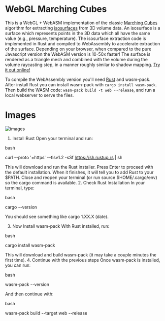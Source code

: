 # WebGL Marching Cubes

This is a WebGL + WebASM implementation of the classic [Marching Cubes](https://en.wikipedia.org/wiki/Marching_cubes)
algorithm for extracting [isosurfaces](https://en.wikipedia.org/wiki/Isosurface) from 3D volume data.
An isosurface is a surface which represents points in the 3D data which all have the same value
(e.g., pressure, temperature). The isosurface extraction code is implemented in Rust and compiled
to WebAssembly to accelerate extraction of the surface. Depending on your browser,
when compared to the pure Javascript version the WebASM version is 10-50x faster!
The surface is rendered as a triangle mesh and combined with the
volume during the volume raycasting step, in a manner roughly similar to shadow mapping.
[Try it out online!](https://www.willusher.io/webgl-marching-cubes/)

To compile the WebAssembly version you'll need [Rust](https://www.rust-lang.org/) and wasm-pack.
After install Rust you can install wasm-pack with `cargo install wasm-pack`.
Then build the WASM code: `wasm-pack build -t web --release`, and
run a local webserver to serve the files.

# Images

![images](https://i.imgur.com/2tvnaYn.png)

1. Install Rust
Open your terminal and run:

bash


curl --proto '=https' --tlsv1.2 -sSf https://sh.rustup.rs | sh




This will download and run the Rust installer.
Press Enter to proceed with the default installation.
When it finishes, it will tell you to add Rust to your $PATH.
Close and reopen your terminal (or run source $HOME/.cargo/env) so the cargo command is available.
2. Check Rust Installation
In your terminal, type:

bash


cargo --version




You should see something like cargo 1.XX.X (date).

3. Now Install wasm-pack
With Rust installed, run:

bash


cargo install wasm-pack




This will download and build wasm-pack (it may take a couple minutes the first time).
4. Continue with the previous steps
Once wasm-pack is installed, you can run:

bash


wasm-pack --version




And then continue with:

bash


wasm-pack build --target web --release




